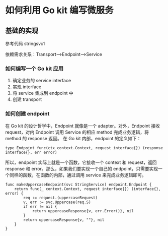 # 如何利用 Go kit 编写微服务

## 基础的实现
参考代码 stringsvc1

依赖需求关系：Transport-->Endpoint-->Service

### 如何编写一个 Go kit 应用
1. 确定业务的 service interface
2. 实现 interface
3. 将 service 集成到 endpoint 中
4. 创建 transport

### 如何创建 endpoint
在 Go kit 的设计哲学中，Endpoint 就像是一个 adapter。对外，Endpoint 接收 request，对内 Endpoint 调用 Service 的相应 method 完成业务逻辑，将 method 的 response 返回。
在 Go kit 内部，endpoint 的定义如下：

```
type Endpoint func(ctx context.Context, request interface{}) (response interface{}, err error)
```

所以，endpoint 实际上就是一个函数，它接收一个 context 和 request，返回 response 和 error。那么，如果我们要实现一个自己的 endpoint，只需要实现一个同样的函数，在函数的内部，通过调用 service 来完成业务逻辑即可。

```
func makeUppercaseEndpoint(svc StringService) endpoint.Endpoint {
	return func(_ context.Context, request interface{}) (interface{}, error) {
		req := request.(uppercaseRequest)
		v, err := svc.Uppercase(req.S)
		if err != nil {
			return uppercaseResponse{v, err.Error()}, nil
		}
		return uppercaseResponse{v, ""}, nil
	}
}
```
